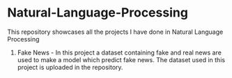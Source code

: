 # Natural-Language-Processing
This repository showcases all the projects I have done in Natural Language Processing 
1. Fake News - In this project a dataset containing fake and real news are used to make a model which predict fake news.
The dataset used in this project is uploaded in the repository.
